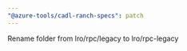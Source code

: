 ```yaml
---
"@azure-tools/cadl-ranch-specs": patch
---
```


Rename folder from lro/rpc/legacy to lro/rpc-legacy
